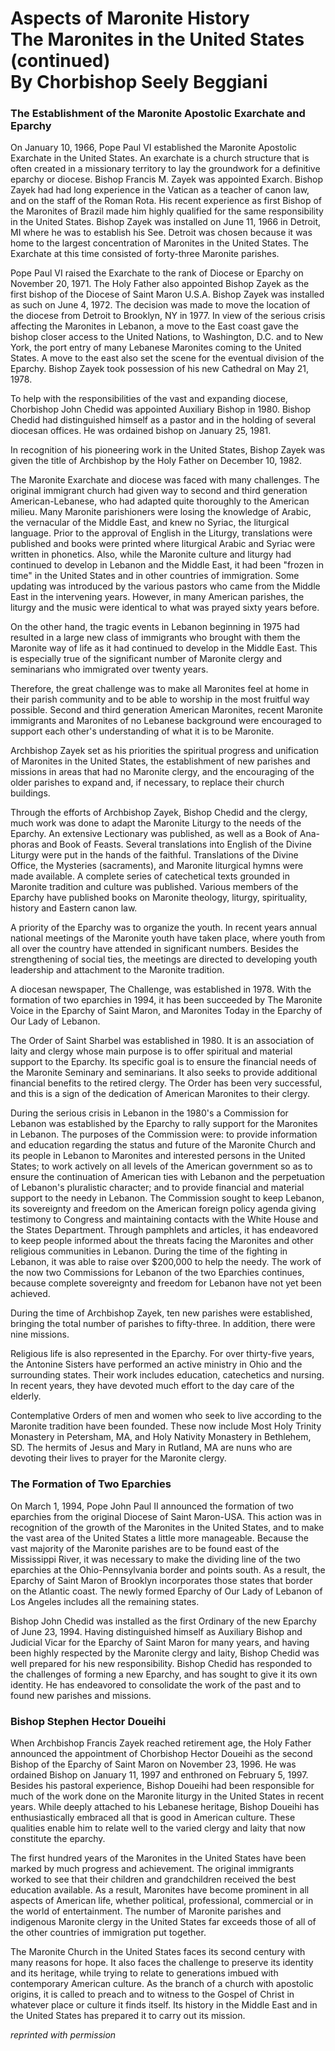 <h1>
Aspects of Maronite History<br/>
The Maronites in the United States (continued)<br/>
By Chorbishop Seely Beggiani
</h1>

### The Establishment of the Maronite Apostolic Exarchate and Eparchy

On January 10, 1966, Pope Paul VI established the Maronite Apostolic Exarchate in the United States. An exarchate is a church structure that is often created in a missionary territory to lay the groundwork for a definitive eparchy or diocese. Bishop Francis M. Zayek was appointed Exarch. Bishop Zayek had had long experience in the Vatican as a teacher of canon law, and on the staff of the Roman Rota. His recent experience as first Bishop of the Maronites of Brazil made him highly qualified for the same responsibility in the United States. Bishop Zayek was installed on June 11, 1966 in Detroit, MI where he was to establish his See. Detroit was chosen because it was home to the largest concentration of Maronites in the United States. The Exarchate at this time consisted of forty-three Maronite parishes.

Pope Paul VI raised the Exarchate to the rank of Diocese or Eparchy on November 20, 1971. The Holy Father also appointed Bishop Zayek as the first bishop of the Diocese of Saint Maron U.S.A. Bishop Zayek was installed as such on June 4, 1972. The decision was made to move the location of the diocese from Detroit to Brooklyn, NY in 1977. In view of the serious crisis affecting the Maronites in Lebanon, a move to the East coast gave the bishop closer access to the United Nations, to Washington, D.C. and to New York, the port entry of many Lebanese Maronites coming to the United States. A move to the east also set the scene for the eventual division of the Eparchy. Bishop Zayek took possession of his new Cathedral on May 21, 1978.

To help with the responsibilities of the vast and expanding diocese, Chorbishop John Chedid was appointed Auxiliary Bishop in 1980. Bishop Chedid had distinguished himself as a pastor and in the holding of several diocesan offices. He was ordained bishop on January 25, 1981.

In recognition of his pioneering work in the United States, Bishop Zayek was given the title of Archbishop by the Holy Father on December 10, 1982.

The Maronite Exarchate and diocese was faced with many challenges. The original immigrant church had given way to second and third generation American-Lebanese, who had adapted quite thoroughly to the American milieu. Many Maronite parishioners were losing the knowledge of Arabic, the vernacular of the Middle East, and knew no Syriac, the liturgical language. Prior to the approval of English in the Liturgy, translations were published and books were printed where liturgical Arabic and Syriac were written in phonetics. Also, while the Maronite culture and liturgy had continued to develop in Lebanon and the Middle East, it had been "frozen in time" in the United States and in other countries of immigration. Some updating was introduced by the various pastors who came from the Middle East in the intervening years. However, in many American parishes, the liturgy and the music were identical to what was prayed sixty years before.

On the other hand, the tragic events in Lebanon beginning in 1975 had resulted in a large new class of immigrants who brought with them the Maronite way of life as it had continued to develop in the Middle East. This is especially true of the significant number of Maronite clergy and seminarians who immigrated over twenty years.

Therefore, the great challenge was to make all Maronites feel at home in their parish community and to be able to worship in the most fruitful way possible. Second and third generation American Maronites, recent Maronite immigrants and Maronites of no Lebanese background were encouraged to support each other's understanding of what it is to be Maronite.

Archbishop Zayek set as his priorities the spiritual progress and unification of Maronites in the United States, the establishment of new parishes and missions in areas that had no Maronite clergy, and the encouraging of the older parishes to expand and, if necessary, to replace their church buildings.

Through the efforts of Archbishop Zayek, Bishop Chedid and the clergy, much work was done to adapt the Maronite Liturgy to the needs of the Eparchy. An extensive Lectionary was published, as well as a Book of Ana-phoras and Book of Feasts. Several translations into English of the Divine Liturgy were put in the hands of the faithful. Translations of the Divine Office, the Mysteries (sacraments), and Maronite liturgical hymns were made available. A complete series of catechetical texts grounded in Maronite tradition and culture was published. Various members of the Eparchy have published books on Maronite theology, liturgy, spirituality, history and Eastern canon law.

A priority of the Eparchy was to organize the youth. In recent years annual national meetings of the Maronite youth have taken place, where youth from all over the country have attended in significant numbers. Besides the strengthening of social ties, the meetings are directed to developing youth leadership and attachment to the Maronite tradition.

A diocesan newspaper, The Challenge, was established in 1978. With the formation of two eparchies in 1994, it has been succeeded by The Maronite Voice in the Eparchy of Saint Maron, and Maronites Today in the Eparchy of Our Lady of Lebanon.

The Order of Saint Sharbel was established in 1980. It is an association of laity and clergy whose main purpose is to offer spiritual and material support to the Eparchy. Its specific goal is to ensure the financial needs of the Maronite Seminary and seminarians. It also seeks to provide additional financial benefits to the retired clergy. The Order has been very successful, and this is a sign of the dedication of American Maronites to their clergy.

During the serious crisis in Lebanon in the 1980's a Commission for Lebanon was established by the Eparchy to rally support for the Maronites in Lebanon. The purposes of the Commission were: to provide information and education regarding the status and future of the Maronite Church and its people in Lebanon to Maronites and interested persons in the United States; to work actively on all levels of the American government so as to ensure the continuation of American ties with Lebanon and the perpetuation of Lebanon's pluralistic character; and to provide financial and material support to the needy in Lebanon. The Commission sought to keep Lebanon, its sovereignty and freedom on the American foreign policy agenda giving testimony to Congress and maintaining contacts with the White House and the States Department. Through pamphlets and articles, it has endeavored to keep people informed about the threats facing the Maronites and other religious communities in Lebanon. During the time of the fighting in Lebanon, it was able to raise over $200,000 to help the needy. The work of the now two Commissions for Lebanon of the two Eparchies continues, because complete sovereignty and freedom for Lebanon have not yet been achieved.

During the time of Archbishop Zayek, ten new parishes were established, bringing the total number of parishes to fifty-three. In addition, there were nine missions.

Religious life is also represented in the Eparchy. For over thirty-five years, the Antonine Sisters have performed an active ministry in Ohio and the surrounding states. Their work includes education, catechetics and nursing. In recent years, they have devoted much effort to the day care of the elderly.

Contemplative Orders of men and women who seek to live according to the Maronite tradition have been founded. These now include Most Holy Trinity Monastery in Petersham, MA, and Holy Nativity Monastery in Bethlehem, SD. The hermits of Jesus and Mary in Rutland, MA are nuns who are devoting their lives to prayer for the Maronite clergy.

### The Formation of Two Eparchies

On March 1, 1994, Pope John Paul II announced the formation of two eparchies from the original Diocese of Saint Maron-USA. This action was in recognition of the growth of the Maronites in the United States, and to make the vast area of the United States a little more manageable. Because the vast majority of the Maronite parishes are to be found east of the Mississippi River, it was necessary to make the dividing line of the two eparchies at the Ohio-Pennsylvania border and points south. As a result, the Eparchy of Saint Maron of Brooklyn incorporates those states that border on the Atlantic coast. The newly formed Eparchy of Our Lady of Lebanon of Los Angeles includes all the remaining states.

Bishop John Chedid was installed as the first Ordinary of the new Eparchy of June 23, 1994. Having distinguished himself as Auxiliary Bishop and Judicial Vicar for the Eparchy of Saint Maron for many years, and having been highly respected by the Maronite clergy and laity, Bishop Chedid was well prepared for his new responsibility. Bishop Chedid has responded to the challenges of forming a new Eparchy, and has sought to give it its own identity. He has endeavored to consolidate the work of the past and to found new parishes and missions.

### Bishop Stephen Hector Doueihi

When Archbishop Francis Zayek reached retirement age, the Holy Father announced the appointment of Chorbishop Hector Doueihi as the second Bishop of the Eparchy of Saint Maron on November 23, 1996. He was ordained Bishop on January 11, 1997 and enthroned on February 5, 1997. Besides his pastoral experience, Bishop Doueihi had been responsible for much of the work done on the Maronite liturgy in the United States in recent years. While deeply attached to his Lebanese heritage, Bishop Doueihi has enthusiastically embraced all that is good in American culture. These qualities enable him to relate well to the varied clergy and laity that now constitute the eparchy.

The first hundred years of the Maronites in the United States have been marked by much progress and achievement. The original immigrants worked to see that their children and grandchildren received the best education available. As a result, Maronites have become prominent in all aspects of American life, whether political, professional, commercial or in the world of entertainment. The number of Maronite parishes and indigenous Maronite clergy in the United States far exceeds those of all of the other countries of immigration put together.

The Maronite Church in the United States faces its second century with many reasons for hope. It also faces the challenge to preserve its identity and its heritage, while trying to relate to generations imbued with contemporary American culture. As the branch of a church with apostolic origins, it is called to preach and to witness to the Gospel of Christ in whatever place or culture it finds itself. Its history in the Middle East and in the United States has prepared it to carry out its mission.

*reprinted with permission*
